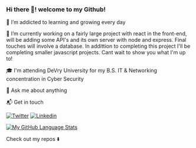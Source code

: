### Hi there 👋! welcome to my Github! 


🌱 I’m addicted to learning and growing every day

🔭 I’m currently working on a fairly large project with react in the front-end, will be adding some API's and its own server with node and express. Final touches will involve a database. In addittion to completing this project I'll be completing smaller javascript projects. Cant wait to show you what I'm up to! 

🎓 I'm attending DeVry University for my B.S. IT & Networking concentration in Cyber Security

💬 Ask me about anything

📬 Get in touch

[![Twitter](https://img.shields.io/badge/-Twitter-222222?style=flat-square&logo=twitter&logoColor=white&link=https://twitter.com/ez_rios)](https://twitter.com/ez_rios)
[![Linkedin](https://img.shields.io/badge/-LinkedIn-222222?style=flat-square&logo=Linkedin&logoColor=white&link=https://www.linkedin.com/in/ezenielrios/)](https://www.linkedin.com/in/ezenielrios/)


[![My GitHub Language Stats](https://github-readme-stats.vercel.app/api/top-langs/?username=ezenielrios&langs_count=5&theme=tokyonight)]()


Check out my repos ⬇️

